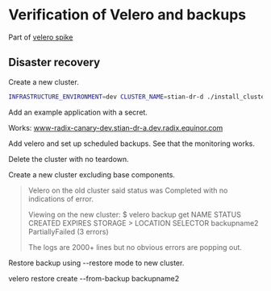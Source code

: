 # Verification of Velero and backups

Part of [velero spike](./spike-result.md)

## Disaster recovery

Create a new cluster.
```sh
INFRASTRUCTURE_ENVIRONMENT=dev CLUSTER_NAME=stian-dr-d ./install_cluster.sh
```
Add an example application with a secret.

Works: www-radix-canary-dev.stian-dr-a.dev.radix.equinor.com

Add velero and set up scheduled backups. See that the monitoring works.

Delete the cluster with no teardown.

Create a new cluster excluding base components.

> Velero on the old cluster said status was Completed with no indications of error.
>
> Viewing on the new cluster: $ velero backup get NAME STATUS CREATED EXPIRES STORAGE > LOCATION SELECTOR backupname2 PartiallyFailed (3 errors)
>
> The logs are 2000+ lines but no obvious errors are popping out.

Restore backup using --restore mode to new cluster.

velero restore create --from-backup backupname2